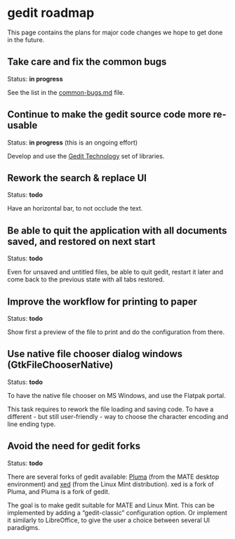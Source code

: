 gedit roadmap
=============

This page contains the plans for major code changes we hope to get done in the
future.

Take care and fix the common bugs
---------------------------------

Status: **in progress**

See the list in the [common-bugs.md](common-bugs.md) file.

Continue to make the gedit source code more re-usable
-----------------------------------------------------

Status: **in progress** (this is an ongoing effort)

Develop and use the [Gedit Technology](https://gedit-technology.github.io/) set
of libraries.

Rework the search & replace UI
------------------------------

Status: **todo**

Have an horizontal bar, to not occlude the text.

Be able to quit the application with all documents saved, and restored on next start
------------------------------------------------------------------------------------

Status: **todo**

Even for unsaved and untitled files, be able to quit gedit, restart it later and
come back to the previous state with all tabs restored.

Improve the workflow for printing to paper
------------------------------------------

Status: **todo**

Show first a preview of the file to print and do the configuration from there.

Use native file chooser dialog windows (GtkFileChooserNative)
-------------------------------------------------------------

Status: **todo**

To have the native file chooser on MS Windows, and use the Flatpak portal.

This task requires to rework the file loading and saving code. To have a
different - but still user-friendly - way to choose the character encoding and
line ending type.

Avoid the need for gedit forks
------------------------------

Status: **todo**

There are several forks of gedit available: [Pluma](https://github.com/mate-desktop/pluma)
(from the MATE desktop environment) and [xed](https://github.com/linuxmint/xed)
(from the Linux Mint distribution). xed is a fork of Pluma, and Pluma is a fork
of gedit.

The goal is to make gedit suitable for MATE and Linux Mint. This can be
implemented by adding a “gedit-classic” configuration option. Or implement it
similarly to LibreOffice, to give the user a choice between several UI
paradigms.
